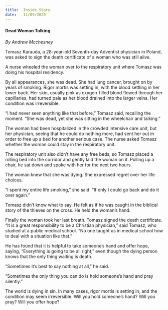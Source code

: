 ```yaml
---
title:  Inside Story
date:   11/09/2020
---
```


#### Dead Woman Talking

_By Andrew Mcchesney_

Tomasz Karauda, a 28-year-old Seventh-day Adventist physician in Poland, was asked to sign the death certificate of a woman who was still alive.

A nurse wheeled the woman over to the respiratory unit where Tomasz was doing his hospital residency.

By all appearances, she was dead. She had lung cancer, brought on by years of smoking. Rigor mortis was setting in, with the blood settling in her lower back. Her skin, usually pink as oxygen-filled blood flowed through her capillaries, had turned pale as her blood drained into the larger veins. Her condition was irreversible.

“I had never seen anything like that before,” Tomasz said, recalling the moment. “She was dead, yet she was sitting in the wheelchair and talking.”

The woman had been hospitalized in the crowded intensive care unit, but her physician, seeing that he could do nothing more, had sent her out in order to free up a bed for another serious case. The nurse asked Tomasz whether the woman could stay in the respiratory unit.

The respiratory unit also didn’t have any free beds, so Tomasz placed a rolling bed into the corridor and gently laid the woman on it. Pulling up a chair, he sat down and spoke with her for the next two hours.

The woman knew that she was dying. She expressed regret over her life choices.

“I spent my entire life smoking,” she said. “If only I could go back and do it over again.”

Tomasz didn’t know what to say. He felt as if he was caught in the biblical story of the thieves on the cross. He held the woman’s hand.

Finally the woman took her last breath. Tomasz signed the death certificate. “It is a great responsibility to be a Christian physician,” said Tomasz, who studied at a public medical school. “No one taught us in medical school how to deal with a situation like that.”

He has found that it is helpful to take someone’s hand and offer hope, saying, “Everything is going to be all right,” even though the dying person knows that the only thing waiting is death.

“Sometimes it’s best to say nothing at all,” he said.

“Sometimes the only thing you can do is hold someone’s hand and pray silently.”

The world is dying in sin. In many cases, rigor mortis is setting in, and the condition may seem irreversible. Will you hold someone’s hand? Will you pray? Will you offer hope?